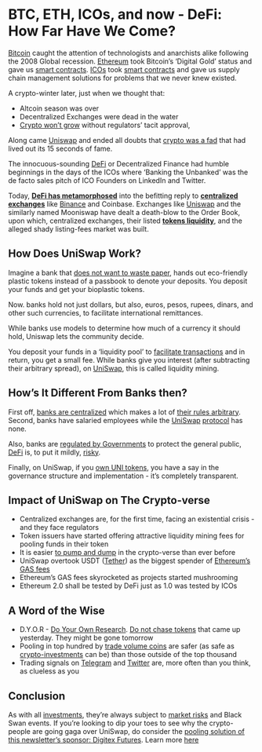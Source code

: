 # BTC, ETH, ICOs, and now - DeFi: How Far Have We Come?

[Bitcoin](https://hackernoon.com/tagged/bitcoin) caught the attention of technologists and anarchists alike following the 2008 Global recession. [Ethereum](https://hackernoon.com/tagged/ethereum) took Bitcoin’s ‘Digital Gold’ status and gave us [smart contracts](https://hackernoon.com/an-idea-by-lonero-that-can-change-millions-of-lives-ttr3t7x). [ICOs](https://hackernoon.com/tagged/ico) took [smart contracts](https://hackernoon.com/11-commandments-of-smart-contract-designing-ra2a3wy4) and gave us supply chain management solutions for problems that we never knew existed.

A crypto-winter later, just when we thought that:



*   Altcoin season was over
*   Decentralized Exchanges were dead in the water
*   [Crypto won’t grow](https://hackernoon.com/crypto-ing-it-real-this-halloween-with-kingswap-the-first-cryptoween-limited-edition-nfts-5h1w3wgx) without regulators’ tacit approval,

Along came [Uniswap](https://uniswap.org/whitepaper.pdf) and ended all doubts that [crypto was a fad](https://hackernoon.com/growing-a-fintech-unicorn-alex-tonellis-anthology-of-lessons-learned-kz4q3typ) that had lived out its 15 seconds of fame.

The innocuous-sounding [DeFi](https://hackernoon.com/tagged/defi) or Decentralized Finance had humble beginnings in the days of the ICOs where ‘Banking the Unbanked’ was the de facto sales pitch of ICO Founders on LinkedIn and Twitter. 

Today, **[DeFi has metamorphosed](https://hackernoon.com/defi-crypto-lending-is-the-transformative-use-case-the-industry-has-been-waiting-for-0k1o3z9v)** into the befitting reply to **[centralized exchanges](https://hackernoon.com/defi-traders-battle-for-dollar10000-uni-vs-comp-pmr3zor)** like [Binance](https://hackernoon.com/tagged/binance) and Coinbase. Exchanges like [Uniswap](https://uniswap.org/docs/v2/protocol-overview/how-uniswap-works) and the similarly named Mooniswap have dealt a death-blow to the Order Book, upon which, centralized exchanges, their listed **[tokens liquidity](https://hackernoon.com/what-you-dont-know-about-non-fungible-tokens-nfts-and-decentralized-finance-defi-bq5g3zpa)**, and the alleged shady listing-fees market was built.


## How Does UniSwap Work?

Imagine a bank that [does not want to waste paper](https://hackernoon.com/the-uniswap-dex-a-comprehensive-review-v81o3xlf), hands out eco-friendly plastic tokens instead of a passbook to denote your deposits. You deposit your funds and get your bioplastic tokens.

Now. banks hold not just dollars, but also, euros, pesos, rupees, dinars, and other such currencies, to facilitate international remittances.

While banks use models to determine how much of a currency it should hold, Uniswap lets the community decide.

You deposit your funds in a ‘liquidity pool’ to [facilitate transactions](https://hackernoon.com/defi-isnt-the-only-place-where-innovations-are-happening-29k3z4q) and in return, you get a small fee. While banks give you interest (after subtracting their arbitrary spread), on [UniSwap](https://uniswap.org/faq/), this is called liquidity mining.


## How’s It Different From Banks then?

First off, [banks are centralized](https://hackernoon.com/why-governments-should-embrace-technology-87383wkh) which makes a lot of [their rules arbitrary](https://hackernoon.com/we-are-entering-the-age-of-monetary-exploration-29193w0n). Second, banks have salaried employees while the [UniSwap](https://hackernoon.com/tagged/uniswap) [protocol](https://hackernoon.com/synth-protocols-explained-and-compared-with-other-defi-protocols-p82u3zkw) has none.

Also, banks are [regulated by Governments](https://hackernoon.com/blockchain-regulations-must-empower-those-outside-the-traditional-banking-system-41v3wyi) to protect the general public, [DeFi](https://hackernoon.com/why-defi-needs-decentralized-oracles-om363wbb) is, to put it mildly, [risky](https://hackernoon.com/making-crypto-payments-less-scary-pjv3z2f).

Finally, on UniSwap, if you [own UNI tokens](https://hackernoon.com/uniswap-overtakes-coinbase-how-dexs-are-back-and-why-uniswap-is-the-flag-bearer-of-defi-cg4e3w8s), you have a say in the governance structure and implementation - it’s completely transparent.


## Impact of UniSwap on The Crypto-verse



*   Centralized exchanges are, for the first time, facing an existential crisis - and they face regulators
*   Token issuers have started offering attractive liquidity mining fees for pooling funds in their token
*   It is easier [to pump and dump](https://hackernoon.com/defis-success-modelled-on-bitcoins-formula-sq1v3wyb) in the crypto-verse than ever before
*   UniSwap overtook USDT ([Tether](https://hackernoon.com/tagged/tether)) as the biggest spender of [Ethereum’s GAS fees](https://hackernoon.com/how-to-code-gas-less-tokens-on-ethereum-43u3ew4)
*   Ethereum’s GAS fees skyrocketed as projects started mushrooming
*   Ethereum 2.0 shall be tested by DeFi just as 1.0 was tested by ICOs


## A Word of the Wise



*   D.Y.O.R - [Do Your Own Research](https://hackernoon.com/defi-has-more-risks-than-just-magic-credit-creation-protocols-ja2e3zk9). [Do not chase tokens](https://hackernoon.com/crypto-exchange-trade-remember-psychology-j5e3zh4) that came up yesterday. They might be gone tomorrow
*   Pooling in top hundred by [trade volume coins](https://hackernoon.com/did-you-miss-bitcoins-most-revolutionary-feature-too-3g1f3xtf) are safer (as safe as [crypto-investments](https://hackernoon.com/the-basic-crypto-cash-out-and-exit-strategy-aq1f3e42) can be) than those outside of the top thousand
*   Trading signals on [Telegram](https://hackernoon.com/tagged/telegram) and [Twitter](https://hackernoon.com/tagged/twitter) are, more often than you think, as clueless as you


## Conclusion

As with all [investments](https://hackernoon.com/growing-a-fintech-unicorn-alex-tonellis-anthology-of-lessons-learned-kz4q3typ), they’re always subject to [market risks](https://hackernoon.com/a-day-in-the-life-of-a-perpetual-swaps-ceo-in-a-very-volatile-crypto-world-ytr3zel) and Black Swan events. If you’re looking to dip your toes to see why the crypto-people are going gaga over UniSwap, do consider the [pooling solution of this newsletter’s sponsor: Digitex Futures](https://bit.ly/3knayr3). Learn more [here](https://bit.ly/3knayr3)
